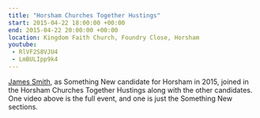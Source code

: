 ```yaml
---
title: "Horsham Churches Together Hustings"
start: 2015-04-22 18:00:00 +00:00
end: 2015-04-22 20:00:00 +00:00
location: Kingdom Faith Church, Foundry Close, Horsham
youtube:
 - RlVF2S8VJU4
 - LmBULIpp9k4
---
```


[James Smith](/people/james-smith), as Something New candidate for Horsham in 2015, joined in the Horsham Churches Together Hustings along with the other candidates. One video above is the full event, and one is just the Something New sections.